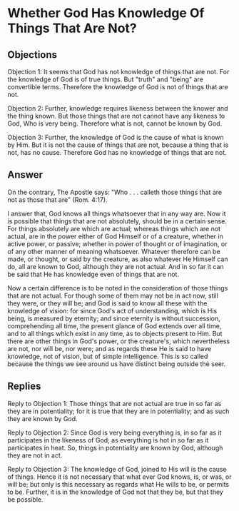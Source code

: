 # Whether God Has Knowledge Of Things That Are Not?

## Objections

Objection 1: It seems that God has not knowledge of things that are not. For the knowledge of God is of true things. But "truth" and "being" are convertible terms. Therefore the knowledge of God is not of things that are not.

Objection 2: Further, knowledge requires likeness between the knower and the thing known. But those things that are not cannot have any likeness to God, Who is very being. Therefore what is not, cannot be known by God.

Objection 3: Further, the knowledge of God is the cause of what is known by Him. But it is not the cause of things that are not, because a thing that is not, has no cause. Therefore God has no knowledge of things that are not.

## Answer

On the contrary, The Apostle says: "Who . . . calleth those things that are not as those that are" (Rom. 4:17).

I answer that, God knows all things whatsoever that in any way are. Now it is possible that things that are not absolutely, should be in a certain sense. For things absolutely are which are actual; whereas things which are not actual, are in the power either of God Himself or of a creature, whether in active power, or passive; whether in power of thought or of imagination, or of any other manner of meaning whatsoever. Whatever therefore can be made, or thought, or said by the creature, as also whatever He Himself can do, all are known to God, although they are not actual. And in so far it can be said that He has knowledge even of things that are not.

Now a certain difference is to be noted in the consideration of those things that are not actual. For though some of them may not be in act now, still they were, or they will be; and God is said to know all these with the knowledge of vision: for since God's act of understanding, which is His being, is measured by eternity; and since eternity is without succession, comprehending all time, the present glance of God extends over all time, and to all things which exist in any time, as to objects present to Him. But there are other things in God's power, or the creature's, which nevertheless are not, nor will be, nor were; and as regards these He is said to have knowledge, not of vision, but of simple intelligence. This is so called because the things we see around us have distinct being outside the seer.

## Replies

Reply to Objection 1: Those things that are not actual are true in so far as they are in potentiality; for it is true that they are in potentiality; and as such they are known by God.

Reply to Objection 2: Since God is very being everything is, in so far as it participates in the likeness of God; as everything is hot in so far as it participates in heat. So, things in potentiality are known by God, although they are not in act.

Reply to Objection 3: The knowledge of God, joined to His will is the cause of things. Hence it is not necessary that what ever God knows, is, or was, or will be; but only is this necessary as regards what He wills to be, or permits to be. Further, it is in the knowledge of God not that they be, but that they be possible.